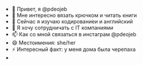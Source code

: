 - 👋 Привет, я @pdeojeb
- 👀 Мне интересно вязать крючком и читать книги
- 🌱 Сейчас я изучаю кодированиеи и английский 
- 💞️ Я хочу сотрудничать с IT компаниями 
- 📫 Как со мной связаться в инстаграм @pdeojeb
- 😄 Местоимения: she/her
- ⚡ Интересный факт: у меня дома была черепаха
- 

<!---
pdeojeb/pdeojeb — это ✨ особый ✨ репозиторий, потому что его `README.md` (этот файл) отображается в вашем профиле GitHub.
Вы можете нажать ссылку «Предварительный просмотр», чтобы увидеть свои изменения.
--->

 
